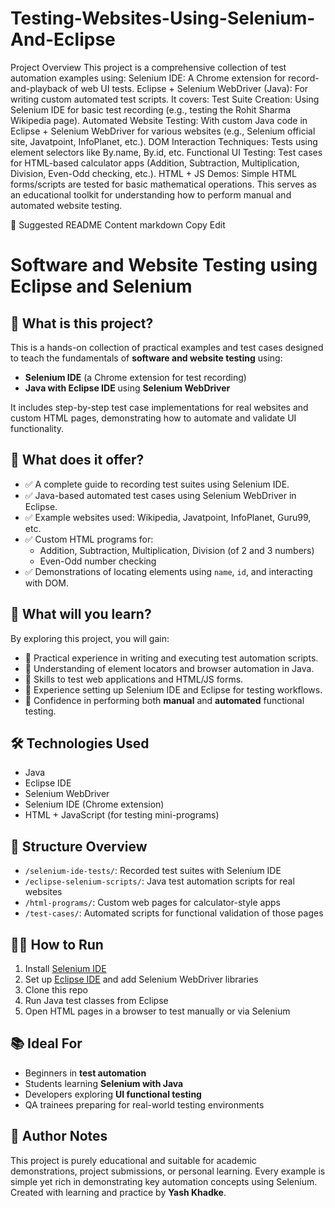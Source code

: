 # Testing-Websites-Using-Selenium-And-Eclipse
 Project Overview
This project is a comprehensive collection of test automation examples using:
Selenium IDE: A Chrome extension for record-and-playback of web UI tests.
Eclipse + Selenium WebDriver (Java): For writing custom automated test scripts.
It covers:
Test Suite Creation: Using Selenium IDE for basic test recording (e.g., testing the Rohit Sharma Wikipedia page).
Automated Website Testing: With custom Java code in Eclipse + Selenium WebDriver for various websites (e.g., Selenium official site, Javatpoint, InfoPlanet, etc.).
DOM Interaction Techniques: Tests using element selectors like By.name, By.id, etc.
Functional UI Testing: Test cases for HTML-based calculator apps (Addition, Subtraction, Multiplication, Division, Even-Odd checking, etc.).
HTML + JS Demos: Simple HTML forms/scripts are tested for basic mathematical operations.
This serves as an educational toolkit for understanding how to perform manual and automated website testing.

📄 Suggested README Content
markdown
Copy
Edit
# Software and Website Testing using Eclipse and Selenium

## 📌 What is this project?
This is a hands-on collection of practical examples and test cases designed to teach the fundamentals of **software and website testing** using:
- **Selenium IDE** (a Chrome extension for test recording)
- **Java with Eclipse IDE** using **Selenium WebDriver**

It includes step-by-step test case implementations for real websites and custom HTML pages, demonstrating how to automate and validate UI functionality.

## 🚀 What does it offer?

- ✅ A complete guide to recording test suites using Selenium IDE.
- ✅ Java-based automated test cases using Selenium WebDriver in Eclipse.
- ✅ Example websites used: Wikipedia, Javatpoint, InfoPlanet, Guru99, etc.
- ✅ Custom HTML programs for:
  - Addition, Subtraction, Multiplication, Division (of 2 and 3 numbers)
  - Even-Odd number checking
- ✅ Demonstrations of locating elements using `name`, `id`, and interacting with DOM.

## 🎯 What will you learn?

By exploring this project, you will gain:
- 🔹 Practical experience in writing and executing test automation scripts.
- 🔹 Understanding of element locators and browser automation in Java.
- 🔹 Skills to test web applications and HTML/JS forms.
- 🔹 Experience setting up Selenium IDE and Eclipse for testing workflows.
- 🔹 Confidence in performing both **manual** and **automated** functional testing.

## 🛠 Technologies Used

- Java
- Eclipse IDE
- Selenium WebDriver
- Selenium IDE (Chrome extension)
- HTML + JavaScript (for testing mini-programs)

## 📂 Structure Overview

- `/selenium-ide-tests/`: Recorded test suites with Selenium IDE
- `/eclipse-selenium-scripts/`: Java test automation scripts for real websites
- `/html-programs/`: Custom web pages for calculator-style apps
- `/test-cases/`: Automated scripts for functional validation of those pages

## 👨‍💻 How to Run

1. Install [Selenium IDE](https://www.selenium.dev/selenium-ide/)
2. Set up [Eclipse IDE](https://www.eclipse.org/) and add Selenium WebDriver libraries
3. Clone this repo
4. Run Java test classes from Eclipse
5. Open HTML pages in a browser to test manually or via Selenium

## 📚 Ideal For

- Beginners in **test automation**
- Students learning **Selenium with Java**
- Developers exploring **UI functional testing**
- QA trainees preparing for real-world testing environments

## 📌 Author Notes
This project is purely educational and suitable for academic demonstrations, project submissions, or personal learning. Every example is simple yet rich in demonstrating key automation concepts using Selenium.
Created with learning and practice by **Yash Khadke**.

